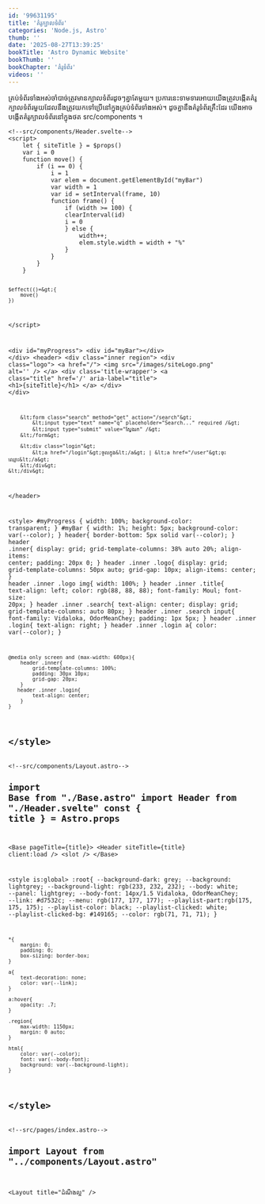 ```yaml
---
id: '99631195'
title: 'គំរូ​ក្បាល​ទំព័រ'
categories: 'Node.js, Astro'
thumb: ''
date: '2025-08-27T13:39:25'
bookTitle: 'Astro Dynamic Website'
bookThumb: ''
bookChapter: 'គំរូ​ទំព័រ'
videos: ''
---
```

<p>គ្រប់ទំព័រ​ទាំងអស់​ចាំបាច់​ត្រូវ​មាន​ក្បាល​ទំព័រ​ដូច​ៗ​គ្នា​តែ​មួយ​។ ប្រការ​នេះ​ទាមទារ​អោយ​យើង​​ត្រូវ​បង្កើត​គំរូ​ក្បាល​ទំព័រ​មួយ​ដែល​នឹង​ត្រូវ​យក​ទៅ​ប្រើ​នៅ​ក្នុង​គ្រប់​ទំព័រ​ទាំងអស់​។ ដូច​គ្នា​នឹង​គំរូ​ទំព័រ​គ្រឹះ​ដែរ យើង​អាច​បង្កើត​គំរូ​ក្បាល​ទំព័រនៅ​ក្នុង​ថត src/components ។</p><pre><code class="svelte">&lt;!--src/components/Header.svelte--&gt;
&lt;script&gt;
    let { siteTitle } = $props()
    var i = 0
    function move() {
        if (i == 0) {
            i = 1
            var elem = document.getElementById("myBar")
            var width = 1
            var id = setInterval(frame, 10)
            function frame() {
                if (width &gt;= 100) {
                clearInterval(id)
                i = 0
                } else {
                    width++;
                    elem.style.width = width + "%"
                }
            }
        }
    }
    
    $effect(()=&gt;{
        move()
    })
&lt;/script&gt;

&lt;div id="myProgress"&gt;
  &lt;div id="myBar"&gt;&lt;/div&gt;
&lt;/div&gt;
&lt;header&gt;
    &lt;div class="inner region"&gt;
        &lt;div class="logo"&gt;
            &lt;a href="/"&gt;
                &lt;img src="/images/siteLogo.png" alt='' /&gt;
            &lt;/a&gt;
            &lt;div class='title-wrapper'&gt;
                &lt;a class="title" href='/' aria-label="title"&gt;
                    &lt;h1&gt;{siteTitle}&lt;/h1&gt;
                &lt;/a&gt;
            &lt;/div&gt;
        &lt;/div&gt;
        
        &lt;form class="search" method="get" action="/search"&gt;
            &lt;input type="text" name="q" placeholder="Search..." required /&gt;
            &lt;input type="submit" value="ស្វែង​រក" /&gt;
        &lt;/form&gt;

        &lt;div class="login"&gt;
            &lt;a href="/login"&gt;ចូល​ក្នុង&lt;/a&gt; | &lt;a href="/user"&gt;ចុះ​ឈ្មោះ&lt;/a&gt;
        &lt;/div&gt;
    &lt;/div&gt;
&lt;/header&gt;

&lt;style&gt;
    #myProgress {
        width: 100%;
        background-color: transparent;
    }
    #myBar {
        width: 1%;
        height: 5px;
        background-color: var(--color);
    }
    header{
        border-bottom: 5px solid var(--color);
    }
    header .inner{
        display: grid;
        grid-template-columns: 38% auto 20%;
        align-items: center;
        padding: 20px 0;
    }
    header .inner .logo{
        display: grid;
        grid-template-columns: 50px auto;
        grid-gap: 10px;
        align-items: center;
    }
    header .inner .logo img{
        width: 100%;
    }
    header .inner .title{
        text-align: left;
        color: rgb(88, 88, 88);
        font-family: Moul;
        font-size: 20px;
    }
    header .inner .search{
        text-align: center;
        display: grid;
        grid-template-columns: auto 80px;
    }
    header .inner .search input{
        font-family: Vidaloka, OdorMeanChey;
        padding: 1px 5px;
    }
    header .inner .login{
        text-align: right;
    }
    header .inner .login a{
        color: var(--color);
    }

    @media only screen and (max-width: 600px){
        header .inner{
            grid-template-columns: 100%;
            padding: 30px 10px;
            grid-gap: 20px;
        }
       header .inner .login{
            text-align: center;
        }
    }
&lt;/style&gt;</code></pre><pre><code class="svelte">&lt;!--src/components/Layout.astro--&gt;
---
import Base from "./Base.astro"
import Header from "./Header.svelte"
const { title } = Astro.props
---

&lt;Base pageTitle={title}&gt;
    &lt;Header siteTitle={title} client:load /&gt;
    &lt;slot /&gt;
&lt;/Base&gt;

&lt;style is:global&gt;
    :root{
        --background-dark: grey;
        --background: lightgrey;
        --background-light: rgb(233, 232, 232);
        --body: white;
        --panel: lightgrey;
        --body-font: 14px/1.5 Vidaloka, OdorMeanChey;
        --link: #d7532c;
        --menu: rgb(177, 177, 177);
        --playlist-part:rgb(175, 175, 175);
        --playlist-color: black;
        --playlist-clicked: white;
        --playlist-clicked-bg: #149165;
        --color: rgb(71, 71, 71);
    }
  
    *{
        margin: 0;
        padding: 0;
        box-sizing: border-box;
    }

    a{
        text-decoration: none;
        color: var(--link);
    }

    a:hover{
        opacity: .7;
    }

    .region{
        max-width: 1150px;
        margin: 0 auto;
    }
  
    html{
        color: var(--color);
        font: var(--body-font);
        background: var(--background-light);
    }
&lt;/style&gt;</code></pre><pre><code class="svelte">&lt;!--src/pages/index.astro--&gt;
---
import Layout from "../components/Layout.astro"
---
 
&lt;Layout title="ដំណឹង​ល្អ" /&gt;</code></pre>